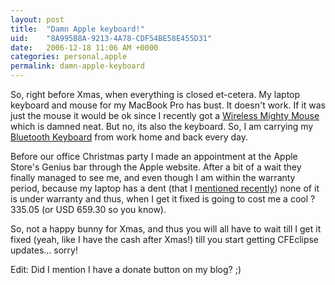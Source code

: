 ```yaml
---
layout: post
title:  "Damn Apple keyboard!"
uid:	"8A995B8A-9213-4A78-CDF54BE58E455D31"
date:   2006-12-18 11:06 AM +0000
categories: personal,apple
permalink: damn-apple-keyboard
---
```

So, right before Xmas, when everything is closed et-cetera. My laptop keyboard and mouse for my MacBook Pro has bust. It doesn't work. If it was just the mouse it would be ok since I recently got a <a href="http://store.apple.com/Apple/WebObjects/ukstore.woa/6664042/wa/PSLID?mco=1643B8F8&amp;nplm=MA272&amp;wosid=nY50AQSxThN42foE2FOWb68HUW0">Wireless Mighty Mouse</a> which is damned neat. But no, its also the keyboard. So, I am carrying my <a href="http://store.apple.com/Apple/WebObjects/ukstore.woa/6664042/wa/PSLID?mco=164015FE&amp;nplm=M9270&amp;wosid=nY50AQSxThN42foE2FOWb68HUW0">Bluetooth Keyboard</a> from work home and back every day.

Before our office Christmas party I made an appointment at the Apple Store's Genius bar through the Apple website. After a bit of a wait they finally managed to see me, and even though I am within the warranty period, because my laptop has a dent (that I <a href="http://www.markdrew.co.uk/blog/index.cfm/2006/11/15/Dont-Attack-my-MacBook-Pro">mentioned recently</a>) none of it is under warranty and thus, when I get it fixed is going to cost me a cool ?335.05 (or USD 659.30 so you know).

So, not a happy bunny for Xmas, and thus you will all have to wait till I get it fixed (yeah, like I have the cash after Xmas!) till you start getting CFEclipse updates... sorry!

Edit: Did I mention I have a donate button on my blog? ;)